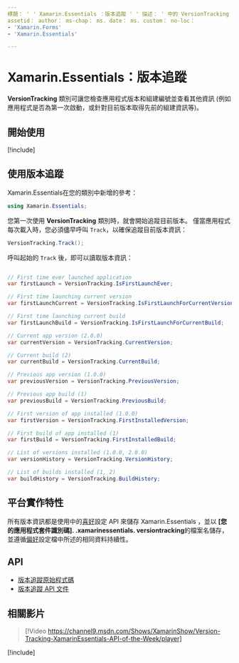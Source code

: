 ```yaml
---
標題： ' ' Xamarin.Essentials ：版本追蹤 ' ' 描述： ' 中的 VersionTracking 類別 Xamarin.Essentials 可讓您檢查應用程式版本和組建編號，以及查看其他資訊，例如應用程式是否為第一次啟動，或針對目前版本，取得先前的組建資訊等。
assetid： author： ms-chap： ms. date： ms. custom： no-loc：
- 'Xamarin.Forms'
- 'Xamarin.Essentials'

---
```


# <a name="xamarinessentials-version-tracking"></a>Xamarin.Essentials：版本追蹤

**VersionTracking** 類別可讓您檢查應用程式版本和組建編號並查看其他資訊 (例如應用程式是否為第一次啟動，或針對目前版本取得先前的組建資訊等)。

## <a name="get-started"></a>開始使用

[!include[](~/essentials/includes/get-started.md)]

## <a name="using-version-tracking"></a>使用版本追蹤

Xamarin.Essentials在您的類別中新增的參考：

```csharp
using Xamarin.Essentials;
```

您第一次使用 **VersionTracking** 類別時，就會開始追蹤目前版本。 僅當應用程式每次載入時，您必須儘早呼叫 `Track`，以確保追蹤目前版本資訊：

```csharp
VersionTracking.Track();
```

呼叫起始的 `Track` 後，即可以讀取版本資訊：

```csharp

// First time ever launched application
var firstLaunch = VersionTracking.IsFirstLaunchEver;

// First time launching current version
var firstLaunchCurrent = VersionTracking.IsFirstLaunchForCurrentVersion;

// First time launching current build
var firstLaunchBuild = VersionTracking.IsFirstLaunchForCurrentBuild;

// Current app version (2.0.0)
var currentVersion = VersionTracking.CurrentVersion;

// Current build (2)
var currentBuild = VersionTracking.CurrentBuild;

// Previous app version (1.0.0)
var previousVersion = VersionTracking.PreviousVersion;

// Previous app build (1)
var previousBuild = VersionTracking.PreviousBuild;

// First version of app installed (1.0.0)
var firstVersion = VersionTracking.FirstInstalledVersion;

// First build of app installed (1)
var firstBuild = VersionTracking.FirstInstalledBuild;

// List of versions installed (1.0.0, 2.0.0)
var versionHistory = VersionTracking.VersionHistory;

// List of builds installed (1, 2)
var buildHistory = VersionTracking.BuildHistory;
```

## <a name="platform-implementation-specifics"></a>平台實作特性

所有版本資訊都是使用中的[喜好](preferences.md)設定 API 來儲存 Xamarin.Essentials ，並以 **[您的應用程式套件識別碼]. .xamarinessentials. versiontracking**的檔案名儲存，並遵循[偏好](preferences.md#persistence)設定檔中所述的相同資料持續性。

## <a name="api"></a>API

- [版本追蹤原始程式碼](https://github.com/xamarin/Essentials/tree/master/Xamarin.Essentials/VersionTracking)
- [版本追蹤 API 文件](xref:Xamarin.Essentials.VersionTracking)

## <a name="related-video"></a>相關影片

> [!Video https://channel9.msdn.com/Shows/XamarinShow/Version-Tracking-XamarinEssentials-API-of-the-Week/player]

[!include[](~/essentials/includes/xamarin-show-essentials.md)]
